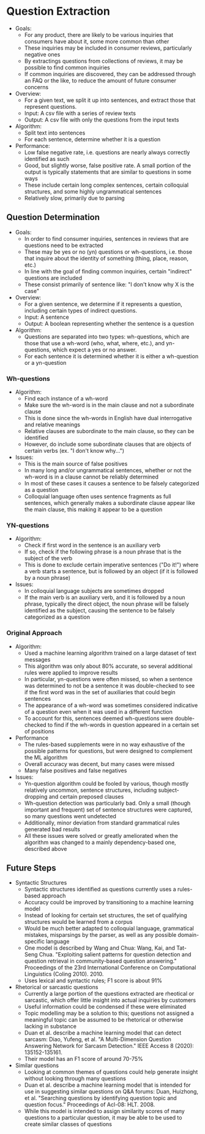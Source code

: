 # Question Extraction

* Goals:
    * For any product, there are likely to be various inquiries that consumers have about it, some more common than other
    * These inquiries may be included in consumer reviews, particularly negative ones
    * By extractings questions from collections of reviews, it may be possible to find common inquiries
    * If common inquiries are discovered, they can be addressed through an FAQ or the like, to reduce the amount of future consumer concerns
* Overview:
    * For a given text, we split it up into sentences, and extract those that represent questions.
    * Input: A csv file with a series of review texts
    * Output: A csv file with only the questions from the input texts
* Algorithm:
    * Split text into sentences
    * For each sentence, determine whether it is a question
* Performance:
    * Low false negative rate, i.e. questions are nearly always correctly identified as such
    * Good, but slightly worse, false positive rate. A small portion of the output is typically statements that are similar to questions in some ways
    * These include certain long complex sentences, certain colloquial structures, and some highly ungrammatical sentences
    * Relatively slow, primarily due to parsing

## Question Determination
* Goals:
    * In order to find consumer inquiries, sentences in reviews that are questions need to be extracted
    * These may be yes or no (yn) questions or wh-questions, i.e. those that inquire about the identity of something (thing, place, reason, etc.)
    * In line with the goal of finding common inquiries, certain "indirect" questions are included
    * These consist primarily of sentence like: "I don't know why X is the case"
* Overview:
    * For a given sentence, we determine if it represents a question, including certain types of indirect questions.
    * Input: A sentence
    * Output: A boolean representing whether the sentence is a question
* Algorithm:
    * Questions are separated into two types: wh-questions, which are those that use a wh-word (who, what, where, etc.), and yn-questions, which expect a yes or no answer.
    * For each sentence it is determined whether it is either a wh-question or a yn-question

### Wh-questions
* Algorithm:
    * Find each instance of a wh-word
    * Make sure the wh-word is in the main clause and not a subordinate clause
    * This is done since the wh-words in English have dual interrogative and relative meanings
    * Relative clauses are subordinate to the main clause, so they can be identified
    * However, do include some subordinate clauses that are objects of certain verbs (ex. "I don't know why...")
* Issues:
    * This is the main source of false positives
    * In many long and/or ungrammatical sentences, whether or not the wh-word is in a clause cannot be reliably determined
    * In most of these cases it causes a sentence to be falsely categorized as a question
    * Colloquial language often uses sentence fragments as full sentences, which generally makes a subordinate clause appear like the main clause, this making it appear to be a question

### YN-questions
* Algorithm:
    * Check if first word in the sentence is an auxiliary verb
    * If so, check if the following phrase is a noun phrase that is the subject of the verb
    * This is done to exclude certain imperative sentences ("Do it!") where a verb starts a sentence, but is followed by an object (if it is followed by a noun phrase)
* Issues:
    * In colloquial language subjects are sometimes dropped
    * If the main verb is an auxiliary verb, and it is followed by a noun phrase, typically the direct object, the noun phrase will be falsely identified as the subject, causing the sentence to be falsely categorized as a question
    
### Original Approach
* Algorithm:
    * Used a machine learning algorithm trained on a large dataset of text messages
    * This algorithm was only about 80% accurate, so several additional rules were applied to improve results
    * In particular, yn-questions were often missed, so when a sentence was determined to not be a sentence it was double-checked to see if the first word was in the set of auxiliaries that could begin sentences
    * The appearance of a wh-word was sometimes considered indicative of a question even when it was used in a different function
    * To account for this, sentences deemed wh-questions were double-checked to find if the wh-words in question appeared in a certain set of positions
* Performance
    * The rules-based supplements were in no way exhaustive of the possible patterns for questions, but were designed to complement the ML algorithm
    * Overall accuracy was decent, but many cases were missed
    * Many false positives and false negatives
* Issues:
    * Yn-question algorithm could be fooled by various, though mostly relatively uncommon, sentence structures, including subject-dropping and certain preposed clauses
    * Wh-question detection was particularly bad. Only a small (though important and frequent) set of sentence structures were captured, so many questions went undetected
    * Additionally, minor deviation from standard grammatical rules generated bad results
    * All these issues were solved or greatly ameliorated when the algorithm was changed to a mainly dependency-based one, described above

## Future Steps

* Syntactic Structures
    * Syntactic structures identified as questions currently uses a rules-based approach
    * Accuracy could be improved by transitioning to a machine learning model
    * Instead of looking for certain set structures, the set of qualifying structures would be learned from a corpus
    * Would be much better adapted to colloquial language, grammatical mistakes, misparsings by the parser, as well as any possible domain-specific language
    * One model is described by Wang and Chua: Wang, Kai, and Tat-Seng Chua. "Exploiting salient patterns for question detection and question retrieval in community-based question answering." Proceedings of the 23rd International Conference on Computational Linguistics (Coling 2010). 2010.
    * Uses lexical and syntactic rules; F1 score is about 91%
* Rhetorical or sarcastic questions
    * Currently a large portion of the questions extracted are rheotical or sarcastic, which offer little insight into actual inquiries by customers
    * Useful information could be condensed if these were eliminated
    * Topic modelling may be a solution to this; questions not assigned a meaningful topic can be assumed to be rhetorical or otherwise lacking in substance
    * Duan et al. describe a machine learning model that can detect sarcasm: Diao, Yufeng, et al. "A Multi-Dimension Question Answering Network for Sarcasm Detection." IEEE Access 8 (2020): 135152-135161.
    * Their model has an F1 score of around 70-75%
* Similar questions
    * Looking at common themes of questions could help generate insight without looking through many questions
    * Duan et al. describe a machine learning model that is intended for use in suggesting similar questions on Q&A forums: Duan, Huizhong, et al. "Searching questions by identifying question topic and question focus." Proceedings of Acl-08: HLT. 2008.
    * While this model is intended to assign similarity scores of many questions to a particular question, it may be able to be used to create similar classes of questions